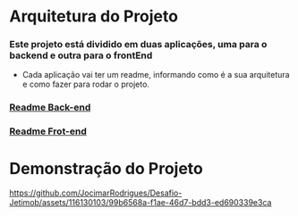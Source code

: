 # Arquitetura do Projeto

### Este projeto está dividido em duas aplicações, uma para o backend e outra para o frontEnd

- Cada aplicação vai ter um readme, informando como é a sua arquitetura e como fazer para rodar o projeto.

### [Readme Back-end](https://github.com/JocimarRodrigues/Desafio-Jetimob/tree/main/backend)

### [Readme Frot-end](https://github.com/JocimarRodrigues/Desafio-Jetimob/tree/main/frontend)

# Demonstração do Projeto

https://github.com/JocimarRodrigues/Desafio-Jetimob/assets/116130103/99b6568a-f1ae-46d7-bdd3-ed690339e3ca